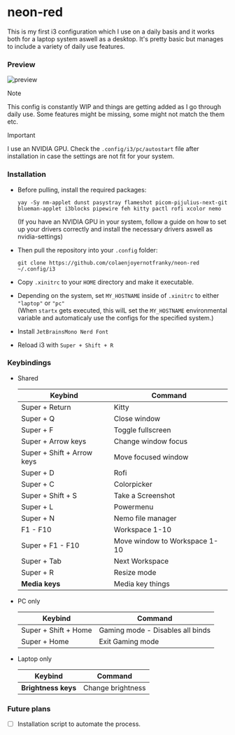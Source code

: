 # neon-red 

This is my first i3 configuration which I use on a daily basis and it works both for a laptop system aswell as a desktop. It's pretty basic but manages to include a variety of daily use features.

### Preview

![preview](https://github.com/user-attachments/assets/c6a684d1-b7d7-4808-a554-23b6cd1bf541)

> [!NOTE]
> This config is constantly WIP and things are getting added as I go through daily use. Some features might be missing, some might not match the them etc.

> [!IMPORTANT]
> I use an NVIDIA GPU. Check the `.config/i3/pc/autostart` file after installation in case the settings are not fit for your system.

### Installation 

* Before pulling, install the required packages:  
  ```
  yay -Sy nm-applet dunst pasystray flameshot picom-pijulius-next-git blueman-applet i3blocks pipewire feh kitty pactl rofi xcolor nemo
  ```
  (If you have an NVIDIA GPU in your system, follow a guide on how to set up your drivers correctly and install the necessary drivers aswell as nvidia-settings)

* Then pull the repository into your `.config` folder:
  ```
  git clone https://github.com/colaenjoyernotfranky/neon-red ~/.config/i3
  ```

* Copy `.xinitrc` to your `HOME` directory and make it executable.

* Depending on the system, set `MY_HOSTNAME` inside of `.xinitrc` to either `"laptop"` or `"pc"`  
  (When `startx` gets executed, this wilL set the `MY_HOSTNAME` environmental variable and automaticaly use the configs for the specified system.)

* Install `JetBrainsMono Nerd Font`

* Reload i3 with `Super + Shift + R`

### Keybindings

* Shared

  | Keybind | Command |
  | --- | --- |
  | Super + Return | Kitty |
  | Super + Q | Close window |
  | Super + F | Toggle fullscreen |
  | Super + Arrow keys | Change window focus |
  | Super + Shift + Arrow keys | Move focused window |
  | Super + D | Rofi |
  | Super + C | Colorpicker |
  | Super + Shift + S | Take a Screenshot |
  | Super + L | Powermenu |
  | Super + N | Nemo file manager |
  | F1 - F10 | Workspace 1-10 |
  | Super + F1 - F10 | Move window to Workspace 1-10 |
  | Super + Tab | Next Workspace |
  | Super + R | Resize mode |
  | **Media keys** | Media key things |
  

* PC only

  | Keybind | Command |
  | --- | --- |
  | Super + Shift + Home | Gaming mode - Disables all binds |
  | Super + Home | Exit Gaming mode |

* Laptop only

  | Keybind | Command |
  | --- | --- |
  | **Brightness keys** | Change brightness |

### Future plans

- [ ] Installation script to automate the process.
